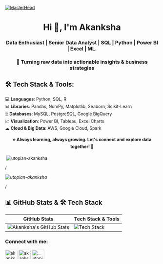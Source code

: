 [![MasterHead](https://camo.githubusercontent.com/48ec00ed4c84e771db4a1db90b56352923a8d644452a32b434d68e97006c9337/68747470733a2f2f63686b736b696c6c732e636f6d2f77702d636f6e74656e742f75706c6f6164732f323032302f30342f504e432d416e696d617465642d42616e6e6572732e676966)](https://utopian-akanksha.io)
<h1 align="center">Hi 👋, I'm Akanksha </h1>
<h3 align="center">Data Enthusiast | Senior Data Analyst | SQL | Python | Power BI | Excel | ML.</h3>
<h3 align="center">🚀 Turning raw data into actionable insights & business strategies</h3>


## 🛠 **Tech Stack & Tools:**

💻 **Languages**: Python, SQL, R  
📊 **Libraries**: Pandas, NumPy, Matplotlib, Seaborn, Scikit-Learn  
🗄 **Databases**: MySQL, PostgreSQL, Google BigQuery  
📈 **Visualization**: Power BI, Tableau, Excel Charts  
☁ **Cloud & Big Data**: AWS, Google Cloud, Spark  

<h4 align="center">⭐ Always learning, always growing. Let's connect and explore data together! 🚀</h3>


<p>&nbsp;<img align="center" src="https://github-readme-stats.vercel.app/api?username=utopian-akanksha&show_icons=true&locale=en" alt="utopian-akanksha" /></p>

/*<p><img align="center" src="https://github-readme-streak-stats.herokuapp.com/?user=utopian-akanksha&" alt="utopian-akanksha" /></p>*/

## 📊 GitHub Stats & 🛠 Tech Stack

| GitHub Stats | Tech Stack & Tools |
|-------------|----------------|
| ![Akanksha's GitHub Stats](https://github-readme-stats.vercel.app/api?username=Utopian-Akanksha&show_icons=true&theme=dark) | ![Tech Stack](https://skillicons.dev/icons?i=python,mysql,js,html,css,react,github,aws,tableau,powerbi,excel) |

<h3 align="left">Connect with me:</h3>
<p align="left">
<a href="https://twitter.com/akankshamalviya" target="blank"><img align="center" src="https://raw.githubusercontent.com/rahuldkjain/github-profile-readme-generator/master/src/images/icons/Social/twitter.svg" alt="akankshamalviya" height="30" width="40" /></a>
<a href="https://linkedin.com/in/akanksha malviya" target="blank"><img align="center" src="https://raw.githubusercontent.com/rahuldkjain/github-profile-readme-generator/master/src/images/icons/Social/linked-in-alt.svg" alt="akanksha malviya" height="30" width="40" /></a>
<a href="https://instagram.com/__utopian_" target="blank"><img align="center" src="https://raw.githubusercontent.com/rahuldkjain/github-profile-readme-generator/master/src/images/icons/Social/instagram.svg" alt="__utopian_" height="30" width="40" /></a>
</p>

